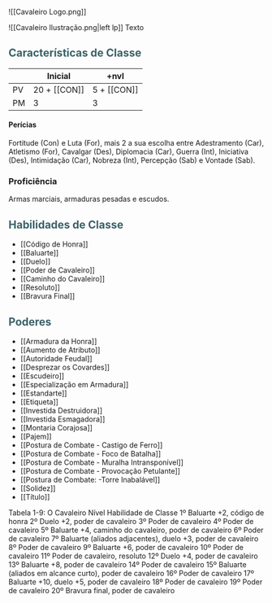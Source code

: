 ![[Cavaleiro Logo.png]]

![[Cavaleiro Ilustração.png|left lp]]
Texto

## <span style="color:rgb(59, 98, 105)">Características de Classe</span>

|     | Inicial | +nvl |
| --- | ------- | ---- |
| PV  | 20 + [[CON‎]] | 5 + [[CON‎]] |
| PM  | 3       | 3    |

#### Perícias

Fortitude (Con) e Luta (For), mais 2 a sua escolha entre Adestramento (Car), Atletismo (For), Cavalgar (Des), Diplomacia (Car), Guerra (Int), Iniciativa (Des), Intimidação (Car), Nobreza (Int), Percepção (Sab) e Vontade (Sab).

### Proficiência

Armas marciais, armaduras pesadas e escudos.

## <span style="color:rgb(59, 98, 105)">Habilidades de Classe</span>

* [[Código de Honra]]
* [[Baluarte]]
* [[Duelo]]
* [[Poder de Cavaleiro]]
* [[Caminho do Cavaleiro]]
* [[Resoluto]]
* [[Bravura Final]]

## <span style="color:rgb(59, 98, 105)">Poderes</span>

* [[Armadura da Honra]]
* [[Aumento de Atributo]]
* [[Autoridade Feudal]]
* [[Desprezar os Covardes]]
* [[Escudeiro]]
* [[Especialização em Armadura]]
* [[Estandarte]]
* [[Etiqueta]]
* [[Investida Destruidora]]
* [[Investida Esmagadora]]
* [[Montaria Corajosa]]
* [[Pajem]]
* [[Postura de Combate - Castigo de Ferro]]
* [[Postura de Combate - Foco de Batalha]]
* [[Postura de Combate - Muralha Intransponível]]
* [[Postura de Combate - Provocação Petulante]]
* [[Postura de Combate: -Torre Inabalável]]
* [[Solidez]]
* [[Título]]

Tabela 1-9: O Cavaleiro
Nível Habilidade de Classe
1º Baluarte +2, código de honra
2º Duelo +2, poder de cavaleiro
3º Poder de cavaleiro
4º Poder de cavaleiro
5º Baluarte +4, caminho do cavaleiro,
poder de cavaleiro
6º Poder de cavaleiro
7º Baluarte (aliados adjacentes),
duelo +3, poder de cavaleiro
8º Poder de cavaleiro
9º Baluarte +6, poder de cavaleiro
10º Poder de cavaleiro
11º Poder de cavaleiro, resoluto
12º Duelo +4, poder de cavaleiro
13º Baluarte +8, poder de cavaleiro
14º Poder de cavaleiro
15º Baluarte (aliados em alcance curto),
poder de cavaleiro
16º Poder de cavaleiro
17º Baluarte +10, duelo +5, poder de cavaleiro
18º Poder de cavaleiro
19º Poder de cavaleiro
20º Bravura final, poder de cavaleiro